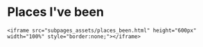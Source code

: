 # Places I've been

```
<iframe src="subpages_assets/places_been.html" height="600px" width="100%" style="border:none;"></iframe>
```

